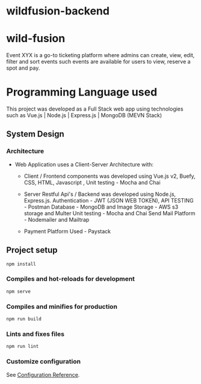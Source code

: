 # wildfusion-backend
# wild-fusion
Event XYX is a go-to ticketing platform where admins can create, view, edit, filter and sort events such events are available for users to view, reserve a spot and pay.


# Programming Language used
This project was developed as a Full Stack web app using technologies such as Vue.js | Node.js | Express.js | MongoDB (MEVN Stack)

## System Design
### Architecture
* Web Application uses a Client-Server Architecture with:
  * Client / Frontend  components was developed using Vue.js v2, Buefy, CSS, HTML, Javascript ,
  Unit testing - Mocha and Chai

  * Server Restful Api's / Backend was developed using Node.js, Express.js.
    Authentication - JWT (JSON WEB TOKEN),
    API TESTING - Postman
    Database - MongoDB and 
    Image Storage - AWS s3 storage and Multer
    Unit testing - Mocha and Chai
    Send Mail Platform - Nodemailer and Mailtrap

  * Payment Platform Used - Paystack

### 

## Project setup
```
npm install
```

### Compiles and hot-reloads for development
```
npm serve
```

### Compiles and minifies for production
```
npm run build
```

### Lints and fixes files
```
npm run lint
```

### Customize configuration
See [Configuration Reference](https://cli.vuejs.org/config/).
